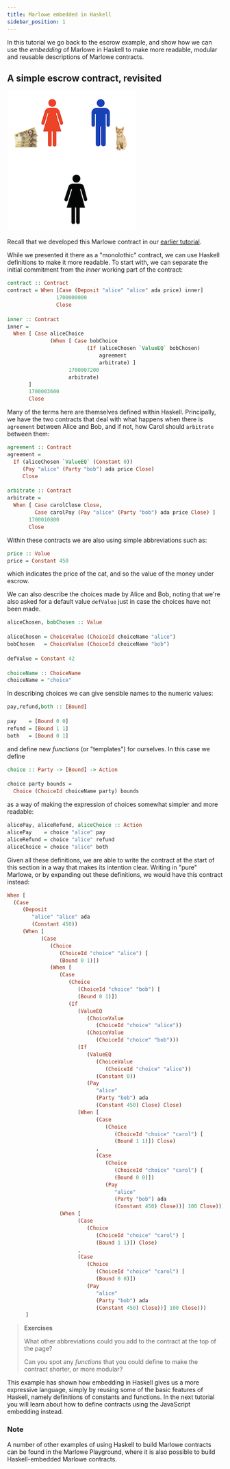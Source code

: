 ```yaml
---
title: Marlowe embedded in Haskell
sidebar_position: 1
---
```


In this tutorial we go back to the escrow example, and show how we can
use the *embedding* of Marlowe in Haskell to make more readable, modular
and reusable descriptions of Marlowe contracts.

## A simple escrow contract, revisited

![Escrow](images/escrow.png)

Recall that we developed this Marlowe contract in our [earlier tutorial](escrow-ex.md). 

While we presented it there as a "monolothic" contract, we can use
Haskell definitions to make it more readable. To start with, we can
separate the initial commitment from the *inner* working part of the
contract:

``` haskell
contract :: Contract
contract = When [Case (Deposit "alice" "alice" ada price) inner]
                1700000000
                Close

inner :: Contract
inner =
  When [ Case aliceChoice
              (When [ Case bobChoice
                          (If (aliceChosen `ValueEQ` bobChosen)
                              agreement
                              arbitrate) ]
                    1700007200
                    arbitrate)
       ]
       1700003600
       Close
```

Many of the terms here are themselves defined within Haskell.
Principally, we have the two contracts that deal with what happens when
there is `agreement` between Alice and Bob, and if not, how Carol should
`arbitrate` between them:

``` haskell
agreement :: Contract
agreement =
  If (aliceChosen `ValueEQ` (Constant 0))
     (Pay "alice" (Party "bob") ada price Close)
     Close

arbitrate :: Contract
arbitrate =
  When [ Case carolClose Close,
         Case carolPay (Pay "alice" (Party "bob") ada price Close) ]
       1700010800
       Close
```

Within these contracts we are also using simple abbreviations such as:

``` haskell
price :: Value
price = Constant 450
```

which indicates the price of the cat, and so the value of the money
under escrow.

We can also describe the choices made by Alice and Bob, noting that
we're also asked for a default value `defValue` just in case the
choices have not been made.

``` haskell
aliceChosen, bobChosen :: Value

aliceChosen = ChoiceValue (ChoiceId choiceName "alice")
bobChosen   = ChoiceValue (ChoiceId choiceName "bob")

defValue = Constant 42

choiceName :: ChoiceName
choiceName = "choice"
```

In describing choices we can give sensible names to the numeric values:

``` haskell
pay,refund,both :: [Bound]

pay    = [Bound 0 0]
refund = [Bound 1 1]
both   = [Bound 0 1]
```

and define new *functions* (or "templates") for ourselves. In this case
we define

``` haskell
choice :: Party -> [Bound] -> Action

choice party bounds =
  Choice (ChoiceId choiceName party) bounds
```

as a way of making the expression of choices somewhat simpler and more
readable:

``` haskell
alicePay, aliceRefund, aliceChoice :: Action
alicePay    = choice "alice" pay
aliceRefund = choice "alice" refund
aliceChoice = choice "alice" both
```

Given all these definitions, we are able to write the contract at the
start of this section in a way that makes its intention clear. Writing
in "pure" Marlowe, or by expanding out these definitions, we would
have this contract instead:

``` haskell
When [
  (Case
     (Deposit
        "alice" "alice" ada
        (Constant 450))
     (When [
           (Case
              (Choice
                 (ChoiceId "choice" "alice") [
                 (Bound 0 1)])
              (When [
                 (Case
                    (Choice
                       (ChoiceId "choice" "bob") [
                       (Bound 0 1)])
                    (If
                       (ValueEQ
                          (ChoiceValue
                             (ChoiceId "choice" "alice"))
                          (ChoiceValue
                             (ChoiceId "choice" "bob")))
                       (If
                          (ValueEQ
                             (ChoiceValue
                                (ChoiceId "choice" "alice"))
                             (Constant 0))
                          (Pay
                             "alice"
                             (Party "bob") ada
                             (Constant 450) Close) Close)
                       (When [
                             (Case
                                (Choice
                                   (ChoiceId "choice" "carol") [
                                   (Bound 1 1)]) Close)
                             ,
                             (Case
                                (Choice
                                   (ChoiceId "choice" "carol") [
                                   (Bound 0 0)])
                                (Pay
                                   "alice"
                                   (Party "bob") ada
                                   (Constant 450) Close))] 100 Close)))] 60
                 (When [
                       (Case
                          (Choice
                             (ChoiceId "choice" "carol") [
                             (Bound 1 1)]) Close)
                       ,
                       (Case
                          (Choice
                             (ChoiceId "choice" "carol") [
                             (Bound 0 0)])
                          (Pay
                             "alice"
                             (Party "bob") ada
                             (Constant 450) Close))] 100 Close)))
      ]
```

> **Exercises**
>
> What other abbreviations could you add to the contract at the top of
> the page?
>
> Can you spot any *functions* that you could define to make the
> contract shorter, or more modular?

This example has shown how embedding in Haskell gives us a more
expressive language, simply by reusing some of the basic features of
Haskell, namely definitions of constants and functions. In the next
tutorial you will learn about how to define contracts using the
JavaScript embedding instead.

### Note

A number of other examples of using Haskell to build Marlowe contracts
can be found in the Marlowe Playground, where it is also possible to
build Haskell-embedded Marlowe contracts.
